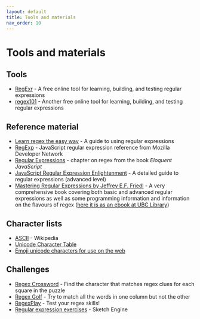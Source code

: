 ```yaml
---
layout: default
title: Tools and materials
nav_order: 10
---
```

# Tools and materials

## Tools

* [RegExr](https://regexr.com/) - A free online tool for learning, building, and testing regular expressions
* [regex101](https://regex101.com/) - Another free online tool for learning, building, and testing regular expressions

## Reference material

* [Learn regex the easy way](https://github.com/ziishaned/learn-regex) - A guide to using regular expressions
* [RegExp](https://developer.mozilla.org/en-US/docs/Web/JavaScript/Reference/Global_Objects/RegExp) - JavaScript regular expression reference from Mozilla Developer Network
* [Regular Expressions](https://eloquentjavascript.net/09_regexp.html) - chapter on regex from the book _Eloquent JavaScript_
* [JavaScript Regular Expression Enlightenment](http://codylindley.com/techpro/2013_05_14__javascript-regular-expression-/) - A detailed guide to regular expressions (advanced level)
* [Mastering Regular Expressions by Jeffrey E.F. Friedl](https://www.oreilly.com/library/view/mastering-regular-expressions/0596528124/) - A very comprehensive book covering both basic and advanced regular expressions as well as some programming information and information on the flavours of regex ([here it is as an ebook at UBC Library](https://go.exlibris.link/4L9XNYY4))

## Character lists

* [ASCII](https://en.wikipedia.org/wiki/ASCII#Character_set) - Wikipedia
* [Unicode Character Table](https://unicode-table.com/en/)
* [Emoji unicode characters for use on the web](https://apps.timwhitlock.info/emoji/tables/unicode)

## Challenges

* [Regex Crossword](https://regexcrossword.com/) - Find the character that matches regex clues for each square in the puzzle
* [Regex Golf](https://alf.nu/RegexGolf) - Try to match all the words in one column but not the other
* [RegexPlay](http://play.inginf.units.it/#/) - Test your regex skills!
* [Regular expression exercises](https://regex.sketchengine.co.uk/) - Sketch Engine

